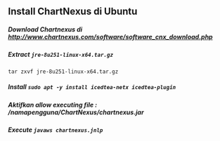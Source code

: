 ## Install ChartNexus di Ubuntu

##### Download Chartnexus di http://www.chartnexus.com/software/software_cnx_download.php

##### Extract `jre-8u251-linux-x64.tar.gz`
```
tar zxvf jre-8u251-linux-x64.tar.gz
```

##### Install `sudo apt -y install icedtea-netx icedtea-plugin`

##### Aktifkan allow executing file : /namapengguna/ChartNexus/chartnexus.jar

##### Execute `javaws chartnexus.jnlp`

